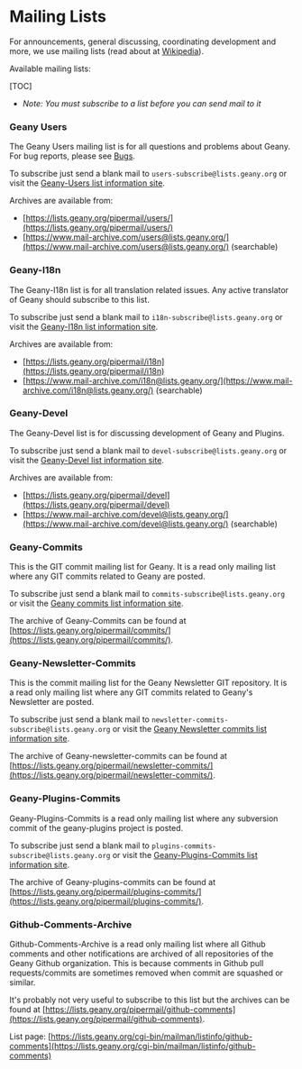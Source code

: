 Mailing Lists
==========

For announcements, general discussing, coordinating development and more, we use mailing lists (read about at [Wikipedia][1]).

Available mailing lists:

[TOC]

*   _Note: You must subscribe to a list before you can send mail to it_


### Geany Users

The Geany Users mailing list is for all questions and problems about Geany.
For bug reports, please see [Bugs](https://www.geany.org/Support/Bugs).

To subscribe just send a blank mail to `users-subscribe@lists.geany.org` or visit the
[Geany-Users list information site](https://lists.geany.org/cgi-bin/mailman/listinfo/users).

Archives are available from:

  - [https://lists.geany.org/pipermail/users/](https://lists.geany.org/pipermail/users/)
  - [https://www.mail-archive.com/users@lists.geany.org/](https://www.mail-archive.com/users@lists.geany.org/) (searchable)


### Geany-I18n

The Geany-I18n list is for all translation related issues. Any active translator of Geany should subscribe to this list.

To subscribe just send a blank mail to `i18n-subscribe@lists.geany.org` or visit the
[Geany-I18n list information site](https://lists.geany.org/cgi-bin/mailman/listinfo/i18n).

Archives are available from:

  - [https://lists.geany.org/pipermail/i18n](https://lists.geany.org/pipermail/i18n)
  - [https://www.mail-archive.com/i18n@lists.geany.org/](https://www.mail-archive.com/i18n@lists.geany.org/) (searchable)


### Geany-Devel

The Geany-Devel list is for discussing development of Geany and Plugins.

To subscribe just send a blank mail to `devel-subscribe@lists.geany.org` or visit the
[Geany-Devel list information site](https://lists.geany.org/cgi-bin/mailman/listinfo/devel).

Archives are available from:

  - [https://lists.geany.org/pipermail/devel](https://lists.geany.org/pipermail/devel)
  - [https://www.mail-archive.com/devel@lists.geany.org/](https://www.mail-archive.com/devel@lists.geany.org/) (searchable)


### Geany-Commits

This is the GIT commit mailing list for Geany.
It is a read only mailing list where any GIT commits related to Geany are posted.

To subscribe just send a blank mail to `commits-subscribe@lists.geany.org` or visit the
[Geany commits list information site](https://lists.geany.org/cgi-bin/mailman/listinfo/commits).

The archive of Geany-Commits can be found at
[https://lists.geany.org/pipermail/commits/](https://lists.geany.org/pipermail/commits/).


### Geany-Newsletter-Commits

This is the commit mailing list for the Geany Newsletter GIT repository.
It is a read only mailing list where any GIT commits related to Geany's Newsletter are posted.

To subscribe just send a blank mail to `newsletter-commits-subscribe@lists.geany.org` or visit the
[Geany Newsletter commits list information site](https://lists.geany.org/cgi-bin/mailman/listinfo/newsletter-commits).

The archive of Geany-newsletter-commits can be found at
[https://lists.geany.org/pipermail/newsletter-commits/](https://lists.geany.org/pipermail/newsletter-commits/).


### Geany-Plugins-Commits

Geany-Plugins-Commits is a read only mailing list where any subversion commit of the geany-plugins project is posted.

To subscribe just send a blank mail to `plugins-commits-subscribe@lists.geany.org` or visit the
[Geany-Plugins-Commits list information site](https://lists.geany.org/cgi-bin/mailman/listinfo/plugins-commits).

The archive of Geany-plugins-commits can be found at
[https://lists.geany.org/pipermail/plugins-commits/](https://lists.geany.org/pipermail/plugins-commits/).


### Github-Comments-Archive

Github-Comments-Archive is a read only mailing list where all Github comments and other
notifications are archived of all repositories of the Geany Github organization.
This is because comments in Github pull requests/commits are sometimes removed when commit are squashed or similar.

It's probably not very useful to subscribe to this list but the archives can be found at
[https://lists.geany.org/pipermail/github-comments](https://lists.geany.org/pipermail/github-comments).

List page: [https://lists.geany.org/cgi-bin/mailman/listinfo/github-comments](https://lists.geany.org/cgi-bin/mailman/listinfo/github-comments)


  [1]: https://en.wikipedia.org/wiki/Electronic_mailing_list

